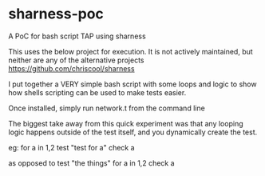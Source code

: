 # sharness-poc
A PoC for bash script TAP using sharness

This uses the below project for execution. It is not actively maintained, but neither are any of the alternative projects
https://github.com/chriscool/sharness


I put together a VERY simple bash script with some loops and logic to show how shells scripting can be used to make tests easier.

Once installed, simply run network.t from the command line


The biggest take away from this quick experiment was that any looping logic happens outside of the test itself, and you dynamically create the test.

eg:
for a in 1,2
  test "test for a"
     check a
     
as opposed to
test "the things"
   for a in 1,2
      check a

